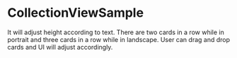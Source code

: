# CollectionViewSample
It will adjust height according to text. 
There are two cards in a row while in portrait and three cards in a row while in landscape.
User can drag and drop cards and UI will adjust accordingly.

